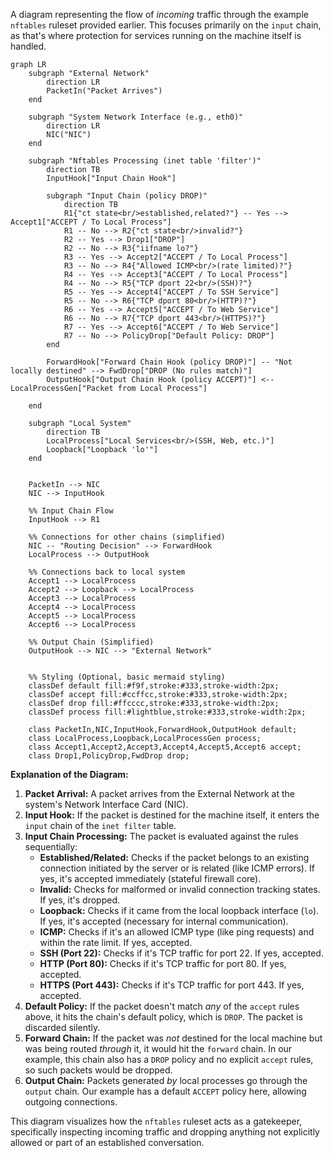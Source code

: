 A diagram representing the flow of *incoming* traffic through the example `nftables` ruleset provided earlier. This focuses primarily on the `input` chain, as that's where protection for services running on the machine itself is handled.

```mermaid
graph LR
    subgraph "External Network"
        direction LR
        PacketIn("Packet Arrives")
    end

    subgraph "System Network Interface (e.g., eth0)"
        direction LR
        NIC("NIC")
    end

    subgraph "Nftables Processing (inet table 'filter')"
        direction TB
        InputHook["Input Chain Hook"]

        subgraph "Input Chain (policy DROP)"
            direction TB
            R1{"ct state<br/>established,related?"} -- Yes --> Accept1["ACCEPT / To Local Process"]
            R1 -- No --> R2{"ct state<br/>invalid?"}
            R2 -- Yes --> Drop1["DROP"]
            R2 -- No --> R3{"iifname lo?"}
            R3 -- Yes --> Accept2["ACCEPT / To Local Process"]
            R3 -- No --> R4{"Allowed ICMP<br/>(rate limited)?"}
            R4 -- Yes --> Accept3["ACCEPT / To Local Process"]
            R4 -- No --> R5{"TCP dport 22<br/>(SSH)?"}
            R5 -- Yes --> Accept4["ACCEPT / To SSH Service"]
            R5 -- No --> R6{"TCP dport 80<br/>(HTTP)?"}
            R6 -- Yes --> Accept5["ACCEPT / To Web Service"]
            R6 -- No --> R7{"TCP dport 443<br/>(HTTPS)?"}
            R7 -- Yes --> Accept6["ACCEPT / To Web Service"]
            R7 -- No --> PolicyDrop["Default Policy: DROP"]
        end

        ForwardHook["Forward Chain Hook (policy DROP)"] -- "Not locally destined" --> FwdDrop["DROP (No rules match)"]
        OutputHook["Output Chain Hook (policy ACCEPT)"] <-- LocalProcessGen["Packet from Local Process"]

    end

    subgraph "Local System"
        direction TB
        LocalProcess["Local Services<br/>(SSH, Web, etc.)"]
        Loopback["Loopback 'lo'"]
    end


    PacketIn --> NIC
    NIC --> InputHook

    %% Input Chain Flow
    InputHook --> R1

    %% Connections for other chains (simplified)
    NIC -- "Routing Decision" --> ForwardHook
    LocalProcess --> OutputHook

    %% Connections back to local system
    Accept1 --> LocalProcess
    Accept2 --> Loopback --> LocalProcess
    Accept3 --> LocalProcess
    Accept4 --> LocalProcess
    Accept5 --> LocalProcess
    Accept6 --> LocalProcess

    %% Output Chain (Simplified)
    OutputHook --> NIC --> "External Network"


    %% Styling (Optional, basic mermaid styling)
    classDef default fill:#f9f,stroke:#333,stroke-width:2px;
    classDef accept fill:#ccffcc,stroke:#333,stroke-width:2px;
    classDef drop fill:#ffcccc,stroke:#333,stroke-width:2px;
    classDef process fill:#lightblue,stroke:#333,stroke-width:2px;

    class PacketIn,NIC,InputHook,ForwardHook,OutputHook default;
    class LocalProcess,Loopback,LocalProcessGen process;
    class Accept1,Accept2,Accept3,Accept4,Accept5,Accept6 accept;
    class Drop1,PolicyDrop,FwdDrop drop;
```

**Explanation of the Diagram:**

1.  **Packet Arrival:** A packet arrives from the External Network at the system's Network Interface Card (NIC).
2.  **Input Hook:** If the packet is destined for the machine itself, it enters the `input` chain of the `inet filter` table.
3.  **Input Chain Processing:** The packet is evaluated against the rules sequentially:
    * **Established/Related:** Checks if the packet belongs to an existing connection initiated by the server or is related (like ICMP errors). If yes, it's accepted immediately (stateful firewall core).
    * **Invalid:** Checks for malformed or invalid connection tracking states. If yes, it's dropped.
    * **Loopback:** Checks if it came from the local loopback interface (`lo`). If yes, it's accepted (necessary for internal communication).
    * **ICMP:** Checks if it's an allowed ICMP type (like ping requests) and within the rate limit. If yes, accepted.
    * **SSH (Port 22):** Checks if it's TCP traffic for port 22. If yes, accepted.
    * **HTTP (Port 80):** Checks if it's TCP traffic for port 80. If yes, accepted.
    * **HTTPS (Port 443):** Checks if it's TCP traffic for port 443. If yes, accepted.
4.  **Default Policy:** If the packet doesn't match *any* of the `accept` rules above, it hits the chain's default policy, which is `DROP`. The packet is discarded silently.
5.  **Forward Chain:** If the packet was *not* destined for the local machine but was being routed *through* it, it would hit the `forward` chain. In our example, this chain also has a `DROP` policy and no explicit `accept` rules, so such packets would be dropped.
6.  **Output Chain:** Packets generated *by* local processes go through the `output` chain. Our example has a default `ACCEPT` policy here, allowing outgoing connections.

This diagram visualizes how the `nftables` ruleset acts as a gatekeeper, specifically inspecting incoming traffic and dropping anything not explicitly allowed or part of an established conversation.
